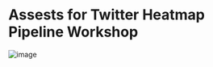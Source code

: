 # Assests for Twitter Heatmap Pipeline Workshop
![image](./resources/Talend_Data_Streams_TalendBlue.png)


